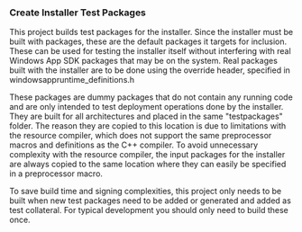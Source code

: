 
### Create Installer Test Packages

This project builds test packages for the installer. Since the installer must be built with
packages, these are the default packages it targets for inclusion. These can be used for testing
the installer itself without interfering with real Windows App SDK packages that may be on the
system. Real packages built with the installer are to be done using the override header, specified
in windowsappruntime_definitions.h

These packages are dummy packages that do not contain any running code and are only intended to
test deployment operations done by the installer. They are built for all architectures and placed
in the same "testpackages" folder. The reason they are copied to this location is due to
limitations with the resource compiler, which does not support the same preprocessor macros and
definitions as the C++ compiler. To avoid unnecessary complexity with the resource compiler, the
input packages for the installer are always copied to the same location where they can easily be
specified in a preprocessor macro.

To save build time and signing complexities, this project only needs to be built when new test
packages need to be added or generated and added as test collateral. For typical development you
should only need to build these once.
